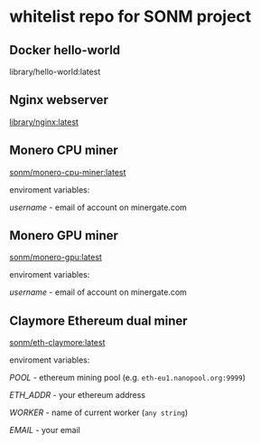 # whitelist repo for SONM project

## Docker hello-world

library/hello-world:latest

## Nginx webserver

[library/nginx:latest](https://hub.docker.com/_/nginx/)

## Monero CPU miner
[sonm/monero-cpu-miner:latest](https://hub.docker.com/r/sonm/monero-cpu-miner/)

enviroment variables:

*username* - email of account on minergate.com

## Monero GPU miner
[sonm/monero-gpu:latest](https://hub.docker.com/r/sonm/monero-gpu/)

enviroment variables:

*username* - email of account on minergate.com


## Claymore Ethereum dual miner

[sonm/eth-claymore:latest](https://hub.docker.com/r/sonm/eth-claymore/)

enviroment variables:

*POOL* - ethereum mining pool (e.g. `eth-eu1.nanopool.org:9999`)

*ETH_ADDR* - your ethereum address

*WORKER* - name of current worker (`any string`)

*EMAIL* - your email
